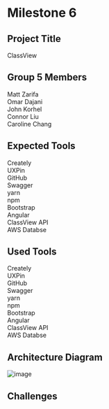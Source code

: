 # Milestone 6

## Project Title
ClassView<br>

## Group 5 Members
Matt Zarifa <br>
Omar Dajani <br>
John Korhel <br>
Connor Liu <br>
Caroline Chang <br>

## Expected Tools
Creately<br>
UXPin<br>
GitHub<br>
Swagger<br>
yarn <br>
npm <br>
Bootstrap <br>
Angular <br>
ClassView API <br>
AWS Databse <br>

## Used Tools
Creately<br>
UXPin<br>
GitHub<br>
Swagger<br>
yarn <br>
npm <br>
Bootstrap <br>
Angular <br>
ClassView API <br>
AWS Databse <br>

## Architecture Diagram
![image](https://user-images.githubusercontent.com/47280380/112896649-82900180-9093-11eb-9685-2a21def0ba15.png)


## Challenges
